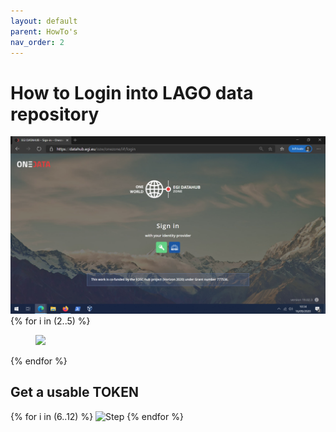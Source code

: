 ```yaml
---
layout: default
parent: HowTo's
nav_order: 2
---
```


# How to Login into LAGO data repository


![](./how_to_login_into_OneData_img/datahub.egi.eu_login.png)
{% for i in (2..5) %} 
 <figure class="image">
  <img src="/DPM/docs/howtos/how_to_login_into_OneData_img/datahub.egi.eu_login{{i}}.png">
 </figure>
{% endfor %}

## Get a usable TOKEN

{% for i in (6..12) %} 
  ![Step](/DPM/docs/howtos/how_to_login_into_OneData_img/datahub.egi.eu_login6.png)
{% endfor %}
